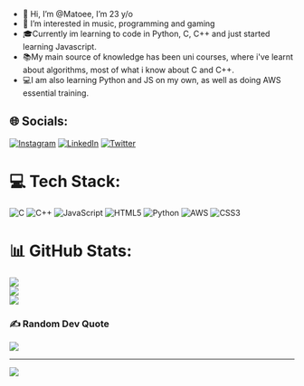 - 👋 Hi, I’m @Matoee, I’m 23 y/o
- 👀 I’m interested in music, programming and gaming
- 🎓Currently im learning to code in Python, C, C++ and just started learning Javascript.
- 📚My main source of knowledge has been uni courses, where i've learnt about algorithms, most of what i know about C and C++.
- 💻I am also learning Python and JS on my own, as well as doing AWS essential training.
## 🌐 Socials:
[![Instagram](https://img.shields.io/badge/Instagram-%23E4405F.svg?logo=Instagram&logoColor=white)](https://instagram.com/@Mateobassi) [![LinkedIn](https://img.shields.io/badge/LinkedIn-%230077B5.svg?logo=linkedin&logoColor=white)](https://linkedin.com/in/MateoBassi) [![Twitter](https://img.shields.io/badge/Twitter-%231DA1F2.svg?logo=Twitter&logoColor=white)](https://twitter.com/Mateobassii) 

# 💻 Tech Stack:
![C](https://img.shields.io/badge/c-%2300599C.svg?style=for-the-badge&logo=c&logoColor=white) ![C++](https://img.shields.io/badge/c++-%2300599C.svg?style=for-the-badge&logo=c%2B%2B&logoColor=white) ![JavaScript](https://img.shields.io/badge/javascript-%23323330.svg?style=for-the-badge&logo=javascript&logoColor=%23F7DF1E) ![HTML5](https://img.shields.io/badge/html5-%23E34F26.svg?style=for-the-badge&logo=html5&logoColor=white) ![Python](https://img.shields.io/badge/python-3670A0?style=for-the-badge&logo=python&logoColor=ffdd54) ![AWS](https://img.shields.io/badge/AWS-%23FF9900.svg?style=for-the-badge&logo=amazon-aws&logoColor=white) ![CSS3](https://img.shields.io/badge/css3-%231572B6.svg?style=for-the-badge&logo=css3&logoColor=white)
# 📊 GitHub Stats:
![](https://github-readme-stats.vercel.app/api?username=Matoe&theme=onedark&hide_border=false&include_all_commits=true&count_private=true)<br/>
![](https://github-readme-streak-stats.herokuapp.com/?user=Matoe&theme=onedark&hide_border=false)<br/>
![](https://github-readme-stats.vercel.app/api/top-langs/?username=Matoe&theme=onedark&hide_border=false&include_all_commits=true&count_private=true&layout=compact)

### ✍️ Random Dev Quote
![](https://quotes-github-readme.vercel.app/api?type=horizontal&theme=dark)

---
[![](https://visitcount.itsvg.in/api?id=Matoe&icon=0&color=8)](https://visitcount.itsvg.in)
